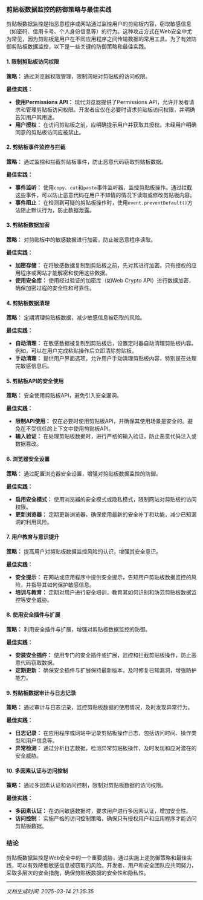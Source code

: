 ### 剪贴板数据监控的防御策略与最佳实践

剪贴板数据监控是指恶意程序或网站通过监控用户的剪贴板内容，窃取敏感信息（如密码、信用卡号、个人身份信息等）的行为。这种攻击方式在Web安全中尤为常见，因为剪贴板是用户在不同应用程序之间传输数据的常用工具。为了有效防御剪贴板数据监控，以下是一些关键的防御策略和最佳实践。

#### 1. **限制剪贴板访问权限**

**策略：** 通过浏览器权限管理，限制网站对剪贴板的访问权限。

**最佳实践：**
- **使用Permissions API：** 现代浏览器提供了Permissions API，允许开发者请求和管理剪贴板访问权限。开发者应仅在必要时请求剪贴板访问权限，并明确告知用户其用途。
- **用户授权：** 在访问剪贴板之前，应明确提示用户并获取其授权。未经用户明确同意的剪贴板访问应被禁止。

#### 2. **剪贴板事件监控与拦截**

**策略：** 通过监控和拦截剪贴板事件，防止恶意代码窃取剪贴板数据。

**最佳实践：**
- **事件监听：** 使用`copy`、`cut`和`paste`事件监听器，监控剪贴板操作。通过拦截这些事件，可以防止恶意代码在用户不知情的情况下读取或修改剪贴板内容。
- **事件阻止：** 在检测到可疑的剪贴板操作时，使用`event.preventDefault()`方法阻止默认行为，防止数据泄露。

#### 3. **剪贴板数据加密**

**策略：** 对剪贴板中的敏感数据进行加密，防止被恶意程序读取。

**最佳实践：**
- **加密存储：** 在将敏感数据复制到剪贴板之前，先对其进行加密。只有授权的应用程序或网站才能解密和使用这些数据。
- **使用安全库：** 使用经过验证的加密库（如Web Crypto API）进行数据加密，确保加密过程的安全性和可靠性。

#### 4. **剪贴板数据清理**

**策略：** 定期清理剪贴板数据，减少敏感信息被窃取的风险。

**最佳实践：**
- **自动清理：** 在敏感数据被复制到剪贴板后，设置定时器自动清理剪贴板内容。例如，可以在用户完成粘贴操作后立即清除剪贴板。
- **手动清理：** 提供用户界面选项，允许用户手动清理剪贴板内容，特别是在处理完敏感信息后。

#### 5. **剪贴板API的安全使用**

**策略：** 安全使用剪贴板API，避免引入安全漏洞。

**最佳实践：**
- **限制API使用：** 仅在必要时使用剪贴板API，并确保其使用场景是安全的。避免在不受信任的上下文中使用剪贴板API。
- **输入验证：** 在处理剪贴板数据时，进行严格的输入验证，防止恶意代码注入或数据篡改。

#### 6. **浏览器安全设置**

**策略：** 通过配置浏览器安全设置，增强对剪贴板数据监控的防御。

**最佳实践：**
- **启用安全模式：** 使用浏览器的安全模式或隐私模式，限制网站对剪贴板的访问权限。
- **更新浏览器：** 定期更新浏览器，确保使用最新的安全补丁和功能，减少已知漏洞的利用风险。

#### 7. **用户教育与意识提升**

**策略：** 提高用户对剪贴板数据监控风险的认识，增强其安全意识。

**最佳实践：**
- **安全提示：** 在网站或应用程序中提供安全提示，告知用户剪贴板数据监控的风险，并指导其如何保护敏感信息。
- **培训与教育：** 定期对用户进行安全培训，教育其如何识别和防范剪贴板数据监控等安全威胁。

#### 8. **使用安全插件与扩展**

**策略：** 利用安全插件与扩展，增强对剪贴板数据监控的防御。

**最佳实践：**
- **安装安全插件：** 使用专门的安全插件或扩展，监控和拦截剪贴板操作，防止恶意代码窃取数据。
- **定期更新：** 确保安全插件与扩展保持最新版本，及时修复已知漏洞，增强防护能力。

#### 9. **剪贴板数据审计与日志记录**

**策略：** 通过审计与日志记录，监控剪贴板数据的使用情况，及时发现异常行为。

**最佳实践：**
- **日志记录：** 在应用程序或网站中记录剪贴板操作日志，包括访问时间、操作类型和用户信息等。
- **异常检测：** 通过分析日志数据，检测异常剪贴板操作，及时发现和应对潜在的安全威胁。

#### 10. **多因素认证与访问控制**

**策略：** 通过多因素认证和访问控制，限制对剪贴板数据的访问权限。

**最佳实践：**
- **多因素认证：** 在访问敏感数据时，要求用户进行多因素认证，增加安全性。
- **访问控制：** 实施严格的访问控制策略，确保只有授权用户和应用程序才能访问剪贴板数据。

### 结论

剪贴板数据监控是Web安全中的一个重要威胁，通过实施上述防御策略和最佳实践，可以有效降低敏感信息被窃取的风险。开发者、用户和安全团队应共同努力，采取多层次的安全措施，确保剪贴板数据的安全性和隐私性。

---

*文档生成时间: 2025-03-14 21:35:35*


